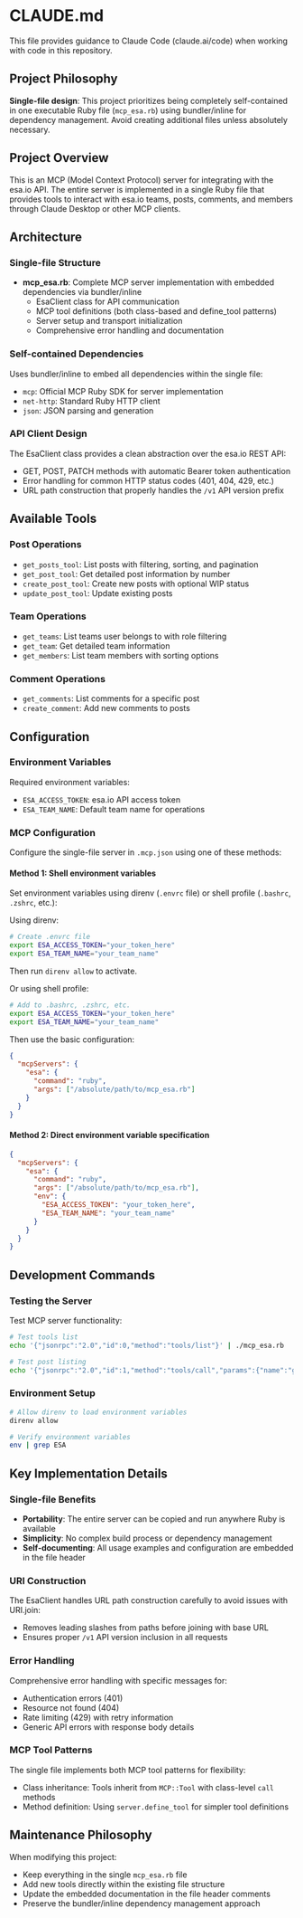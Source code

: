 # CLAUDE.md

This file provides guidance to Claude Code (claude.ai/code) when working with code in this repository.

## Project Philosophy

**Single-file design**: This project prioritizes being completely self-contained in one executable Ruby file (`mcp_esa.rb`) using bundler/inline for dependency management. Avoid creating additional files unless absolutely necessary.

## Project Overview

This is an MCP (Model Context Protocol) server for integrating with the esa.io API. The entire server is implemented in a single Ruby file that provides tools to interact with esa.io teams, posts, comments, and members through Claude Desktop or other MCP clients.

## Architecture

### Single-file Structure

- **mcp_esa.rb**: Complete MCP server implementation with embedded dependencies via bundler/inline
  - EsaClient class for API communication
  - MCP tool definitions (both class-based and define_tool patterns)
  - Server setup and transport initialization
  - Comprehensive error handling and documentation

### Self-contained Dependencies

Uses bundler/inline to embed all dependencies within the single file:
- `mcp`: Official MCP Ruby SDK for server implementation
- `net-http`: Standard Ruby HTTP client  
- `json`: JSON parsing and generation

### API Client Design

The EsaClient class provides a clean abstraction over the esa.io REST API:
- GET, POST, PATCH methods with automatic Bearer token authentication
- Error handling for common HTTP status codes (401, 404, 429, etc.)
- URL path construction that properly handles the `/v1` API version prefix

## Available Tools

### Post Operations
- `get_posts_tool`: List posts with filtering, sorting, and pagination
- `get_post_tool`: Get detailed post information by number
- `create_post_tool`: Create new posts with optional WIP status
- `update_post_tool`: Update existing posts

### Team Operations
- `get_teams`: List teams user belongs to with role filtering
- `get_team`: Get detailed team information
- `get_members`: List team members with sorting options

### Comment Operations
- `get_comments`: List comments for a specific post
- `create_comment`: Add new comments to posts

## Configuration

### Environment Variables
Required environment variables:
- `ESA_ACCESS_TOKEN`: esa.io API access token
- `ESA_TEAM_NAME`: Default team name for operations

### MCP Configuration
Configure the single-file server in `.mcp.json` using one of these methods:

#### Method 1: Shell environment variables
Set environment variables using direnv (`.envrc` file) or shell profile (`.bashrc`, `.zshrc`, etc.):

Using direnv:
```bash
# Create .envrc file
export ESA_ACCESS_TOKEN="your_token_here"
export ESA_TEAM_NAME="your_team_name"
```
Then run `direnv allow` to activate.

Or using shell profile:
```bash
# Add to .bashrc, .zshrc, etc.
export ESA_ACCESS_TOKEN="your_token_here"
export ESA_TEAM_NAME="your_team_name"
```

Then use the basic configuration:
```json
{
  "mcpServers": {
    "esa": {
      "command": "ruby",
      "args": ["/absolute/path/to/mcp_esa.rb"]
    }
  }
}
```

#### Method 2: Direct environment variable specification
```json
{
  "mcpServers": {
    "esa": {
      "command": "ruby",
      "args": ["/absolute/path/to/mcp_esa.rb"],
      "env": {
        "ESA_ACCESS_TOKEN": "your_token_here",
        "ESA_TEAM_NAME": "your_team_name"
      }
    }
  }
}
```

## Development Commands

### Testing the Server
Test MCP server functionality:
```bash
# Test tools list
echo '{"jsonrpc":"2.0","id":0,"method":"tools/list"}' | ./mcp_esa.rb

# Test post listing
echo '{"jsonrpc":"2.0","id":1,"method":"tools/call","params":{"name":"get_posts_tool","arguments":{}}}' | ./mcp_esa.rb
```

### Environment Setup
```bash
# Allow direnv to load environment variables
direnv allow

# Verify environment variables
env | grep ESA
```

## Key Implementation Details

### Single-file Benefits
- **Portability**: The entire server can be copied and run anywhere Ruby is available
- **Simplicity**: No complex build process or dependency management
- **Self-documenting**: All usage examples and configuration are embedded in the file header

### URI Construction
The EsaClient handles URL path construction carefully to avoid issues with URI.join:
- Removes leading slashes from paths before joining with base URL
- Ensures proper `/v1` API version inclusion in all requests

### Error Handling
Comprehensive error handling with specific messages for:
- Authentication errors (401)
- Resource not found (404) 
- Rate limiting (429) with retry information
- Generic API errors with response body details

### MCP Tool Patterns
The single file implements both MCP tool patterns for flexibility:
- Class inheritance: Tools inherit from `MCP::Tool` with class-level `call` methods
- Method definition: Using `server.define_tool` for simpler tool definitions

## Maintenance Philosophy

When modifying this project:
- Keep everything in the single `mcp_esa.rb` file
- Add new tools directly within the existing file structure
- Update the embedded documentation in the file header comments
- Preserve the bundler/inline dependency management approach
